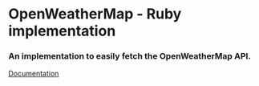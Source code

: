 # OpenWeatherMap - Ruby implementation

### An implementation to easily fetch the OpenWeatherMap API.

[Documentation](https://www.rubydoc.info/gems/openweathermap)
